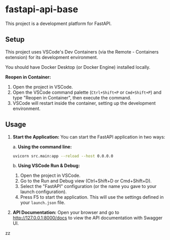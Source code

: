 # fastapi-api-base

This project is a development platform for FastAPI.

## Setup

This project uses VSCode's Dev Containers (via the Remote - Containers extension) for its development environment.

You should have Docker Desktop (or Docker Engine) installed locally.

**Reopen in Container:**

1. Open the project in VSCode.
1. Open the VSCode command palette (`Ctrl+Shift+P` or `Cmd+Shift+P`) and type "Reopen in Container", then execute the command.
1. VSCode will restart inside the container, setting up the development environment.

## Usage

1. **Start the Application:** You can start the FastAPI application in two ways:

   a. **Using the command line:**

   ```bash
   uvicorn src.main:app --reload --host 0.0.0.0
   ```

   b. **Using VSCode Run & Debug:**

   1. Open the project in VSCode.
   1. Go to the Run and Debug view (Ctrl+Shift+D or Cmd+Shift+D).
   1. Select the "FastAPI" configuration (or the name you gave to your launch configuration).
   1. Press F5 to start the application. This will use the settings defined in your `launch.json` file.

1. **API Documentation:** Open your browser and go to <http://127.0.0.1:8000/docs> to view the API documentation with Swagger UI.

zz
